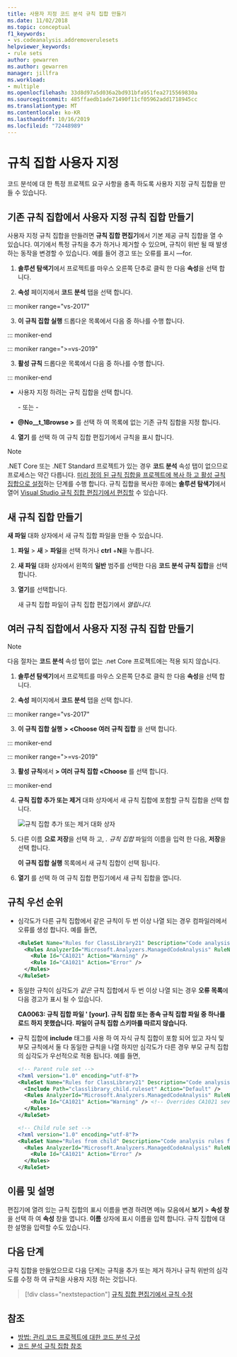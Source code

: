 ```yaml
---
title: 사용자 지정 코드 분석 규칙 집합 만들기
ms.date: 11/02/2018
ms.topic: conceptual
f1_keywords:
- vs.codeanalysis.addremoverulesets
helpviewer_keywords:
- rule sets
author: gewarren
ms.author: gewarren
manager: jillfra
ms.workload:
- multiple
ms.openlocfilehash: 33d8d97a5d036a2bd931bfa951fea2715569830a
ms.sourcegitcommit: 485ffaedb1ade71490f11cf05962add1718945cc
ms.translationtype: MT
ms.contentlocale: ko-KR
ms.lasthandoff: 10/16/2019
ms.locfileid: "72448989"
---
```

# <a name="customize-a-rule-set"></a>규칙 집합 사용자 지정

코드 분석에 대 한 특정 프로젝트 요구 사항을 충족 하도록 사용자 지정 규칙 집합을 만들 수 있습니다.

## <a name="create-a-custom-rule-set-from-an-existing-rule-set"></a>기존 규칙 집합에서 사용자 지정 규칙 집합 만들기

사용자 지정 규칙 집합을 만들려면 **규칙 집합 편집기**에서 기본 제공 규칙 집합을 열 수 있습니다. 여기에서 특정 규칙을 추가 하거나 제거할 수 있으며, 규칙이 위반 될 때 발생 하는 동작을 변경할 수 있습니다. 예를 들어 경고 또는 오류를 표시 &mdash;for.

1. **솔루션 탐색기**에서 프로젝트를 마우스 오른쪽 단추로 클릭 한 다음 **속성**을 선택 합니다.

2. **속성** 페이지에서 **코드 분석** 탭을 선택 합니다.

::: moniker range="vs-2017"

3. **이 규칙 집합 실행** 드롭다운 목록에서 다음 중 하나를 수행 합니다.

::: moniker-end

::: moniker range=">=vs-2019"

3. **활성 규칙** 드롭다운 목록에서 다음 중 하나를 수행 합니다.

::: moniker-end

   - 사용자 지정 하려는 규칙 집합을 선택 합니다.

     \- 또는 -

   - **@No__t_1Browse >** 를 선택 하 여 목록에 없는 기존 규칙 집합을 지정 합니다.

4. **열기** 를 선택 하 여 규칙 집합 편집기에서 규칙을 표시 합니다.

> [!NOTE]
> .NET Core 또는 .NET Standard 프로젝트가 있는 경우 **코드 분석** 속성 탭이 없으므로 프로세스는 약간 다릅니다. [미리 정의 된 규칙 집합을 프로젝트에 복사 하 고 활성 규칙 집합으로 설정](analyzer-rule-sets.md)하는 단계를 수행 합니다. 규칙 집합을 복사한 후에는 **솔루션 탐색기**에서 열어 [Visual Studio 규칙 집합 편집기에서 편집할](working-in-the-code-analysis-rule-set-editor.md) 수 있습니다.

## <a name="create-a-new-rule-set"></a>새 규칙 집합 만들기

**새 파일** 대화 상자에서 새 규칙 집합 파일을 만들 수 있습니다.

1. **파일**  > **새**  > **파일**을 선택 하거나 **ctrl** +**N**을 누릅니다.

2. **새 파일** 대화 상자에서 왼쪽의 **일반** 범주를 선택한 다음 **코드 분석 규칙 집합**을 선택 합니다.

3. **열기**를 선택합니다.

   새 규칙 집합 파일이 규칙 집합 편집기에서 *열립니다.*

## <a name="create-a-custom-rule-set-from-multiple-rule-sets"></a>여러 규칙 집합에서 사용자 지정 규칙 집합 만들기

> [!NOTE]
> 다음 절차는 **코드 분석** 속성 탭이 없는 .net Core 프로젝트에는 적용 되지 않습니다.

1. **솔루션 탐색기**에서 프로젝트를 마우스 오른쪽 단추로 클릭 한 다음 **속성**을 선택 합니다.

2. **속성** 페이지에서 **코드 분석** 탭을 선택 합니다.

::: moniker range="vs-2017"

3. **이 규칙 집합 실행** **> \<Choose 여러 규칙 집합** 을 선택 합니다.

::: moniker-end

::: moniker range=">=vs-2019"

3. **활성 규칙**에서 **> 여러 규칙 집합 \<Choose** 를 선택 합니다.

::: moniker-end

4. **규칙 집합 추가 또는 제거** 대화 상자에서 새 규칙 집합에 포함할 규칙 집합을 선택 합니다.

   ![규칙 집합 추가 또는 제거 대화 상자](media/add-remove-rule-sets.png)

5. 다른 이름 **으로 저장**을 선택 하 고, *. 규칙 집합* 파일의 이름을 입력 한 다음, **저장**을 선택 합니다.

   **이 규칙 집합 실행** 목록에서 새 규칙 집합이 선택 됩니다.

6. **열기** 를 선택 하 여 규칙 집합 편집기에서 새 규칙 집합을 엽니다.

## <a name="rule-precedence"></a>규칙 우선 순위

- 심각도가 다른 규칙 집합에서 같은 규칙이 두 번 이상 나열 되는 경우 컴파일러에서 오류를 생성 합니다. 예를 들면,

   ```xml
   <RuleSet Name="Rules for ClassLibrary21" Description="Code analysis rules for ClassLibrary21.csproj." ToolsVersion="15.0">
     <Rules AnalyzerId="Microsoft.Analyzers.ManagedCodeAnalysis" RuleNamespace="Microsoft.Rules.Managed">
       <Rule Id="CA1021" Action="Warning" />
       <Rule Id="CA1021" Action="Error" />
     </Rules>
   </RuleSet>
   ```

- 동일한 규칙이 심각도가 *같은* 규칙 집합에서 두 번 이상 나열 되는 경우 **오류 목록**에 다음 경고가 표시 될 수 있습니다.

   **CA0063: 규칙 집합 파일 ' \[your]. 규칙 집합 또는 종속 규칙 집합 파일 중 하나를 로드 하지 못했습니다. 파일이 규칙 집합 스키마를 따르지 않습니다.**

- 규칙 집합에 **include** 태그를 사용 하 여 자식 규칙 집합이 포함 되어 있고 자식 및 부모 규칙에서 둘 다 동일한 규칙을 나열 하지만 심각도가 다른 경우 부모 규칙 집합의 심각도가 우선적으로 적용 됩니다. 예를 들면,

   ```xml
   <!-- Parent rule set -->
   <?xml version="1.0" encoding="utf-8"?>
   <RuleSet Name="Rules for ClassLibrary21" Description="Code analysis rules for ClassLibrary21.csproj." ToolsVersion="15.0">
     <Include Path="classlibrary_child.ruleset" Action="Default" />
     <Rules AnalyzerId="Microsoft.Analyzers.ManagedCodeAnalysis" RuleNamespace="Microsoft.Rules.Managed">
       <Rule Id="CA1021" Action="Warning" /> <!-- Overrides CA1021 severity from child rule set -->
     </Rules>
   </RuleSet>

   <!-- Child rule set -->
   <?xml version="1.0" encoding="utf-8"?>
   <RuleSet Name="Rules from child" Description="Code analysis rules from child." ToolsVersion="15.0">
     <Rules AnalyzerId="Microsoft.Analyzers.ManagedCodeAnalysis" RuleNamespace="Microsoft.Rules.Managed">
       <Rule Id="CA1021" Action="Error" />
     </Rules>
   </RuleSet>
   ```

## <a name="name-and-description"></a>이름 및 설명

편집기에 열려 있는 규칙 집합의 표시 이름을 변경 하려면 메뉴 모음에서 **보기**  > **속성 창** 을 선택 하 여 **속성** 창을 엽니다. **이름** 상자에 표시 이름을 입력 합니다. 규칙 집합에 대 한 설명을 입력할 수도 있습니다.

## <a name="next-steps"></a>다음 단계

규칙 집합을 만들었으므로 다음 단계는 규칙을 추가 또는 제거 하거나 규칙 위반의 심각도를 수정 하 여 규칙을 사용자 지정 하는 것입니다.

> [!div class="nextstepaction"]
> [규칙 집합 편집기에서 규칙 수정](../code-quality/working-in-the-code-analysis-rule-set-editor.md)

## <a name="see-also"></a>참조

- [방법: 관리 코드 프로젝트에 대한 코드 분석 구성](../code-quality/how-to-configure-code-analysis-for-a-managed-code-project.md)
- [코드 분석 규칙 집합 참조](../code-quality/rule-set-reference.md)
